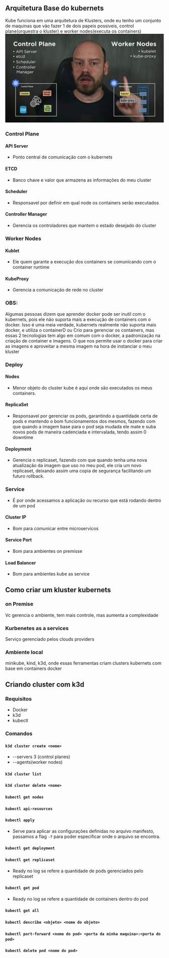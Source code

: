 ## Arquitetura Base do kubernets
Kube funciona em uma arquitetura de Klusters, onde eu tenho um conjunto de maquinas que vão fazer 1 de dois papeis possiveis, control plane(orquestra o kluster) e worker nodes(executa os containers)
![](assets/Pasted%20image%2020240822113413.png)
### Control Plane
#### API Server
- Ponto central de comunicação com o kubernets 
#### ETCD 
- Banco chave e valor que armazena as informações do meu cluster 
#### Scheduler
- Responsavel por definir em qual node os containers serão executados 
#### Controller Manager
- Gerencia os controladores que mantem o estado desejado do cluster
### Worker Nodes
#### Kublet 
- Ele quem garante a execução dos containers se comunicando com o container runtime 
#### KubeProxy
- Gerencia a comunicação de rede no cluster  

### OBS:
Algumas pessoas dizem que aprender docker pode ser inutil com o kubernets, pois ele não suporta mais a execução de containers com o docker. 
Isso é uma meia verdade, kubernets realmente não suporta mais docker, e utiliza o containerD ou Crio para gerenciar os containers, mas essas 2 tecnologias tem algo em comum com o docker, a padronização na criação de container e imagens.
O que nos permite usar o docker para criar as imagens e aproveitar a mesma imagem na hora de instanciar o meu kluster

### Deploy 
#### Nodes
- Menor objeto do cluster kube é aqui onde são executados os meus containers.
#### ReplicaSet
- Responsavel por gerenciar os pods, garantindo a quantidade certa de pods e mantendo o bom funcionamentos dos mesmos, fazendo com que quando a imagem base para o pod seja mudada ele mate e suba novos pods de maneira cadenciada e intervalada, tendo assim 0 downtime 
#### Deployment
- Gerencia o replicaset, fazendo com que quando tenha uma nova atualização da imagem que uso no meu pod, ele cria um novo replicaset, deixando assim uma copia de segurança facilitando um futuro rollback. 

### Service 
- É por onde acessamos a aplicação ou recurso que está rodando dentro de um pod
#### Cluster IP
- Bom para comunicar entre microservicos 

#### Service Port
- Bom para ambientes on premisse

#### Load Balancer
- Bom para ambientes kube as service

## Como criar um kluster kubernets

### on Premise 
Vc gerencia o ambiente, tem mais controle, mas aumenta a complexidade 

### Kurbenetes as a services
Serviço gerenciado pelos clouds providers

### Ambiente local
minikube, kind, k3d, onde essas ferramentas criam clusters kubernets com base em containers docker  

## Criando cluster com k3d 

### Requisitos 
- Docker
- k3d
- kubectl

### Comandos

#### `k3d cluster create <nome>`
- --servers 3 (control planes)
- --agents(worker nodes) 


#### `k3d cluster list`

#### `k3d cluster delete <nome>`

#### `kubectl get nodes`

#### `kubectl api-resources`

#### `kubectl apply`
- Serve para aplicar as configurações definidas no arquivo manifesto, passamos a flag `-f` para poder especificar onde o arquivo se encontra.
#### `kubectl get deployment`

#### `kubectl get replicaset`
- Ready no log se refere a quantidade de pods gerenciados pelo replicaset

#### `kubectl get pod`
- Ready no log se refere a quantidade de containers dentro do pod

#### `kubectl get all`

#### `kubectl describe <objeto> <nome do objeto>`

#### `kubectl port-forward <nome do pod> <porta da minha maquina>:<porta do pod>`

#### `kubectl delete pod <nome do pod>`